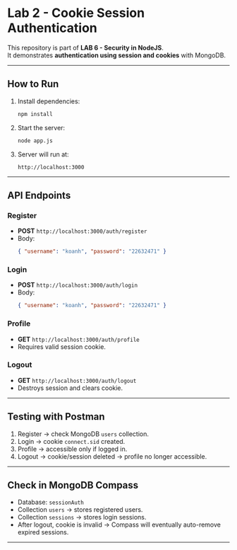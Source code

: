 # Lab 2 - Cookie Session Authentication

This repository is part of **LAB 6 - Security in NodeJS**.  
It demonstrates **authentication using session and cookies** with MongoDB.

---

## How to Run
1. Install dependencies:
   ```bash
   npm install
   ```
2. Start the server:
   ```bash
   node app.js
   ```
3. Server will run at:
   ```
   http://localhost:3000
   ```

---

## API Endpoints
### Register
- **POST** `http://localhost:3000/auth/register`
- Body:
  ```json
  { "username": "koanh", "password": "22632471" }
  ```

### Login
- **POST** `http://localhost:3000/auth/login`
- Body:
  ```json
  { "username": "koanh", "password": "22632471" }
  ```

### Profile
- **GET** `http://localhost:3000/auth/profile`  
- Requires valid session cookie.

### Logout
- **GET** `http://localhost:3000/auth/logout`  
- Destroys session and clears cookie.

---

## Testing with Postman
1. Register → check MongoDB `users` collection.  
2. Login → cookie `connect.sid` created.  
3. Profile → accessible only if logged in.  
4. Logout → cookie/session deleted → profile no longer accessible.

---

## Check in MongoDB Compass
- Database: `sessionAuth`  
- Collection `users` → stores registered users.  
- Collection `sessions` → stores login sessions.  
- After logout, cookie is invalid → Compass will eventually auto-remove expired sessions.

---



